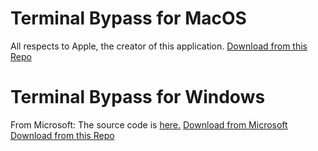# Terminal Bypass for MacOS
All respects to Apple, the creator of this application.
[Download from this Repo](https://github.com/Mileter/TerminalBypass/tree/main/MacTerminal)
# Terminal Bypass for Windows
From Microsoft: The source code is [here.](https://github.com/microsoft/terminal)
[Download from Microsoft](https://github.com/microsoft/terminal/releases/) [Download from this Repo](https://github.com/Mileter/TerminalBypass/tree/main/WindowsTerminal)
